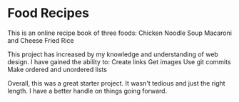 # Food Recipes

This is an online recipe book of three foods:
Chicken Noodle Soup
Macaroni and Cheese
Fried Rice

This project has increased by my knowledge and understanding of web design.
I have gained the ability to:
Create links
Get images
Use git commits
Make ordered and unordered lists

Overall, this was a great starter project. It wasn't tedious and just the right length.
I have a better handle on things going forward.
